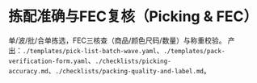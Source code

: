# 拣配准确与FEC复核（Picking & FEC）

单/波/批/合单拣选，FEC三核查（商品/颜色尺码/数量）与称重校验。
产出：`./templates/pick-list-batch-wave.yaml`、`./templates/pack-verification-form.yaml`、`./checklists/picking-accuracy.md`、`./checklists/packing-quality-and-label.md`。
